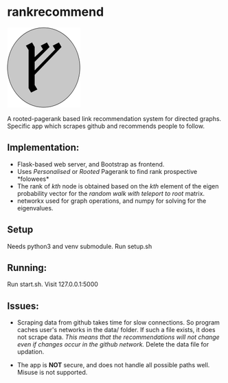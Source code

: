 # rankrecommend

![gandalf's symbol](static/images/logo.png)

A rooted-pagerank based link recommendation system for directed graphs. Specific app which scrapes github and recommends people to follow. 

## Implementation:

* Flask-based web server, and Bootstrap as frontend.
* Uses *Personalised* or *Rooted* Pagerank to find rank prospective \*folowees\*
* The rank of *kth* node is obtained based on the *kth* element of the eigen probability vector for the *random walk with teleport to root* matrix.
* networkx used for graph operations, and numpy for solving for the eigenvalues.

## Setup
Needs python3 and venv submodule. Run setup.sh

## Running:
Run start.sh. Visit 127.0.0.1:5000

## Issues:
* Scraping data from github takes time for slow connections. So program caches user's networks in the data/ folder. If such a file exists, it does not scrape data. *This means that the recommendations will not change even if changes occur in the github network.* Delete the data file for updation.

* The app is **NOT** secure, and does not handle all possible paths well. Misuse is not supported.

